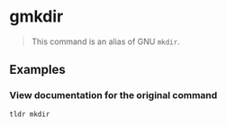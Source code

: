 # gmkdir

> This command is an alias of GNU `mkdir`.

## Examples

### View documentation for the original command

```bash
tldr mkdir
```

